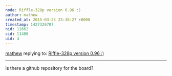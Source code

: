 ```yaml
---
node: Riffle-328p version 0.96 :)
author: mathew
created_at: 2015-03-25 23:38:27 +0000
timestamp: 1427326707
nid: 11662
cid: 11400
uid: 4
---
```




[mathew](../profile/mathew) replying to: [Riffle-328p version 0.96 :)](../notes/donblair/03-07-2015/riffle-328p-version-0-96)

----
Is there a github repository for the board?
